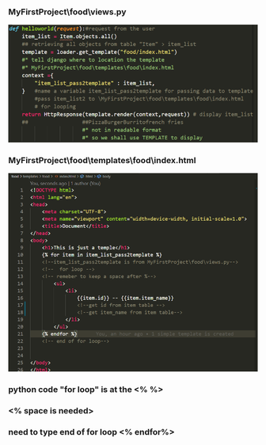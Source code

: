 ### MyFirstProject\food\views.py

![views.py](../img/25.png)

### MyFirstProject\food\templates\food\index.html

![index.html](../img/26.png)

### python code "for loop" is at the <% %>
### <% space is needed>
### need to type end of for loop <% endfor%>